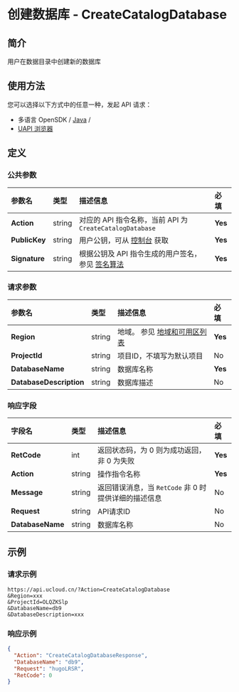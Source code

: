 # 创建数据库 - CreateCatalogDatabase

## 简介

用户在数据目录中创建新的数据库






## 使用方法

您可以选择以下方式中的任意一种，发起 API 请求：
- 多语言 OpenSDK / [Java](https://github.com/ucloud/ucloud-sdk-java) /
- [UAPI 浏览器](https://console.ucloud.cn/uapi/detail?id=CreateCatalogDatabase)


## 定义

### 公共参数

| 参数名 | 类型 | 描述信息 | 必填 |
|:---|:---|:---|:---|
| **Action**     | string  | 对应的 API 指令名称，当前 API 为 `CreateCatalogDatabase`                        | **Yes** |
| **PublicKey**  | string  | 用户公钥，可从 [控制台](https://console.ucloud.cn/uapi/apikey) 获取                                             | **Yes** |
| **Signature**  | string  | 根据公钥及 API 指令生成的用户签名，参见 [签名算法](api/summary/signature.md)  | **Yes** |

### 请求参数

| 参数名 | 类型 | 描述信息 | 必填 |
|:---|:---|:---|:---|
| **Region** | string | 地域。 参见 [地域和可用区列表](api/summary/regionlist) |**Yes**|
| **ProjectId** | string | 项目ID，不填写为默认项目 |No|
| **DatabaseName** | string | 数据库名称 |**Yes**|
| **DatabaseDescription** | string | 数据库描述 |No|

### 响应字段

| 字段名 | 类型 | 描述信息 | 必填 |
|:---|:---|:---|:---|
| **RetCode** | int | 返回状态码，为 0 则为成功返回，非 0 为失败 |**Yes**|
| **Action** | string | 操作指令名称 |**Yes**|
| **Message** | string | 返回错误消息，当 `RetCode` 非 0 时提供详细的描述信息 |No|
| **Request** | string | API请求ID |No|
| **DatabaseName** | string | 数据库名称 |No|




## 示例

### 请求示例
    
```
https://api.ucloud.cn/?Action=CreateCatalogDatabase
&Region=xxx
&ProjectId=OLQZKSlp
&DatabaseName=db9
&DatabaseDescription=xxx
```

### 响应示例
    
```json
{
  "Action": "CreateCatalogDatabaseResponse",
  "DatabaseName": "db9",
  "Request": "hugoLRSR",
  "RetCode": 0
}
```





